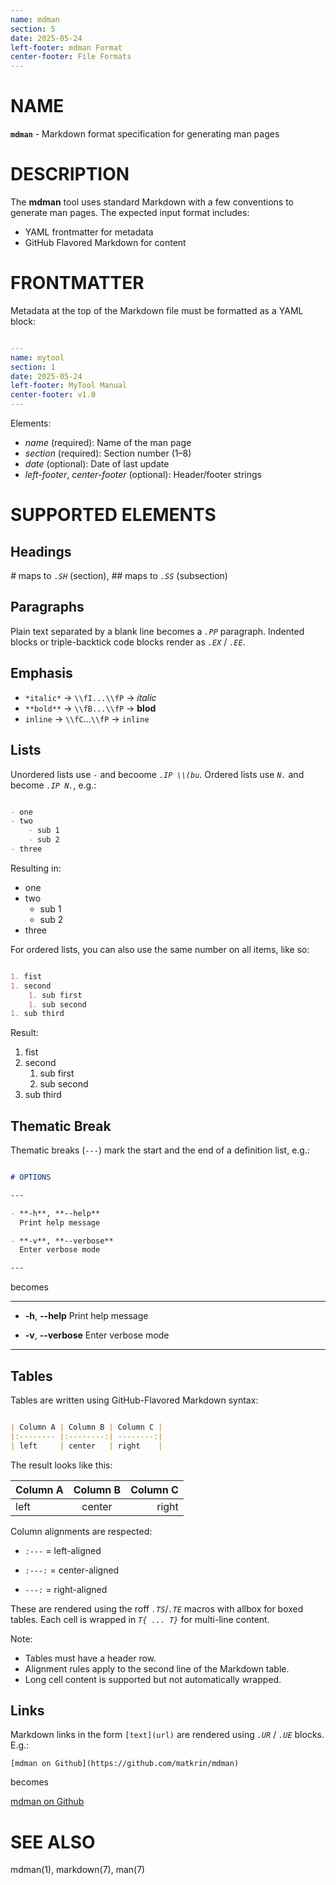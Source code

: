 ```yaml
---
name: mdman
section: 5
date: 2025-05-24
left-footer: mdman Format
center-footer: File Formats
---
```


# NAME

**`mdman`** - Markdown format specification for generating man pages

# DESCRIPTION

The **mdman** tool uses standard Markdown with a few conventions to generate man
pages. The expected input format includes:

- YAML frontmatter for metadata
- GitHub Flavored Markdown for content

# FRONTMATTER

Metadata at the top of the Markdown file must be formatted as a YAML block:


```yaml

---
name: mytool
section: 1
date: 2025-05-24
left-footer: MyTool Manual
center-footer: v1.0
---
```

Elements:
- *name* (required): Name of the man page
- *section* (required): Section number (1–8)
- *date* (optional): Date of last update
- *left-footer*, *center-footer* (optional): Header/footer strings

# SUPPORTED ELEMENTS

## Headings

*#* maps to *`.SH`* (section),
*##* maps to *`.SS`* (subsection)

## Paragraphs

Plain text separated by a blank line becomes a *`.PP`* paragraph.
Indented blocks or triple-backtick code blocks render as *`.EX`* / *`.EE`*.

## Emphasis

- `*italic*` → `\\fI...\\fP` → *italic*
- `**bold**` → `\\fB...\\fP` → **blod**
- `inline`   → `\\fC`...`\\fP` → `inline`

## Lists

Unordered lists use *`-`* and becoome *`.IP \\(bu`*.
Ordered lists use *`N.`* and become *`.IP N.`*, e.g.:

```markdown

- one
- two
    - sub 1
    - sub 2
- three
```

Resulting in:

- one
- two
    - sub 1
    - sub 2
- three

For ordered lists, you can also use the same number on all items, like so:

```markdown

1. fist
1. second
    1. sub first
    1. sub second
1. sub third
```

Result:

1. fist
1. second
    1. sub first
    1. sub second
1. sub third

## Thematic Break

Thematic breaks (`---`) mark the start and the end of a definition list, e.g.:

```markdown

# OPTIONS

---

- **-h**, **--help**
  Print help message

- **-v**, **--verbose**
  Enter verbose mode

---
```

becomes

---

- **-h**, **--help**
  Print help message

- **-v**, **--verbose**
  Enter verbose mode

---

## Tables

Tables are written using GitHub-Flavored Markdown syntax:

```markdown

| Column A | Column B | Column C |
|:-------- |:--------:| --------:|
| left     | center   | right    |
```

The result looks like this:

| Column A | Column B | Column C |
|:-------- |:--------:| --------:|
| left     | center   | right    |


Column alignments are respected:

- *`:---`*  = left-aligned

- *`:---:`* = center-aligned

- *`---:`*  = right-aligned

These are rendered using the roff *`.TS`*/*`.TE`* macros with allbox for boxed
tables. Each cell is wrapped in *`T{ ... T}`* for multi-line content.

Note:
- Tables must have a header row.
- Alignment rules apply to the second line of the Markdown table.
- Long cell content is supported but not automatically wrapped.

## Links

Markdown links in the form `[text](url)` are rendered using *`.UR`* / *`.UE`* blocks.
E.g.:

`[mdman on Github](https://github.com/matkrin/mdman)`

becomes

[mdman on Github](https://github.com/matkrin/mdman)

# SEE ALSO

mdman(1), markdown(7), man(7)
